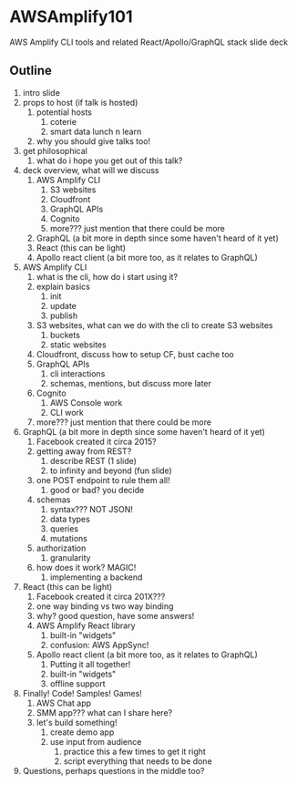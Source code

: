 # AWSAmplify101

AWS Amplify CLI tools and related React/Apollo/GraphQL stack slide deck

## Outline

1. intro slide
1. props to host (if talk is hosted)
   1. potential hosts
      1. coterie
      1. smart data lunch n learn
   1. why you should give talks too!
1. get philosophical
   1. what do i hope you get out of this talk?
1. deck overview, what will we discuss
   1. AWS Amplify CLI
      1. S3 websites
      1. Cloudfront
      1. GraphQL APIs
      1. Cognito
      1. more??? just mention that there could be more
   1. GraphQL (a bit more in depth since some haven't heard of it yet)
   1. React (this can be light)
   1. Apollo react client (a bit more too, as it relates to GraphQL)
1. AWS Amplify CLI
   1. what is the cli, how do i start using it?
   1. explain basics
      1. init
      1. update
      1. publish
   1. S3 websites, what can we do with the cli to create S3 websites
      1. buckets
      1. static websites
   1. Cloudfront, discuss how to setup CF, bust cache too
   1. GraphQL APIs
      1. cli interactions
      1. schemas, mentions, but discuss more later
   1. Cognito
      1. AWS Console work
      1. CLI work
   1. more??? just mention that there could be more
1. GraphQL (a bit more in depth since some haven't heard of it yet)
   1. Facebook created it circa 2015?
   1. getting away from REST?
      1. describe REST (1 slide)
      1. to infinity and beyond (fun slide)
   1. one POST endpoint to rule them all!
      1. good or bad? you decide
   1. schemas
      1. syntax??? NOT JSON!
      1. data types
      1. queries
      1. mutations
   1. authorization
      1. granularity
   1. how does it work? MAGIC!
      1. implementing a backend
1. React (this can be light)
   1. Facebook created it circa 201X???
   1. one way binding vs two way binding
   1. why? good question, have some answers!
   1. AWS Amplify React library
      1. built-in "widgets"
      1. confusion: AWS AppSync!
   1. Apollo react client (a bit more too, as it relates to GraphQL)
      1. Putting it all together!
      1. built-in "widgets"
      1. offline support
1. Finally! Code! Samples! Games!
   1. AWS Chat app
   1. SMM app??? what can I share here?
   1. let's build something!
      1. create demo app
      1. use input from audience
         1. practice this a few times to get it right
         1. script everything that needs to be done
1. Questions, perhaps questions in the middle too?
